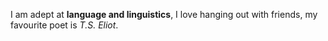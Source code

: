 I am adept at **language and linguistics**, I love hanging out with friends, my favourite poet is _T.S. Eliot_.
